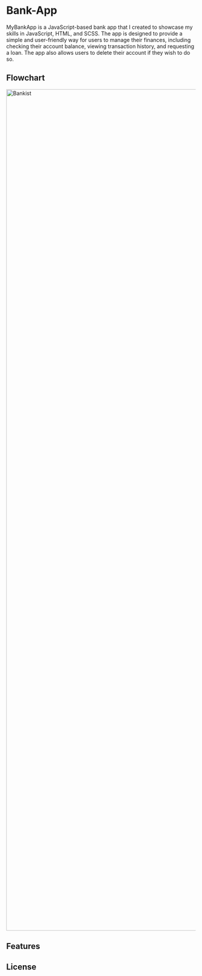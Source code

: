 # Bank-App
MyBankApp is a JavaScript-based bank app that I created to showcase my skills in JavaScript, HTML, and SCSS. The app is designed to provide a simple and user-friendly way for users to manage their finances, including checking their account balance, viewing transaction history, and requesting a loan. The app also allows users to delete their account if they wish to do so.

## Flowchart

<img width="2240" alt="Bankist" src="https://user-images.githubusercontent.com/113769418/227384435-d871b4b6-9781-41d9-9e9f-9a3027310e45.png">

## Features


## License
